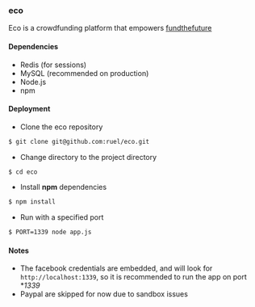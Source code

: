 ### eco

Eco is a crowdfunding platform that empowers [fundthefuture](http://fundthefuture.rachel.ruel.me/)

#### Dependencies

* Redis (for sessions)
* MySQL (recommended on production)
* Node.js
* npm

#### Deployment

* Clone the eco repository

```sh
$ git clone git@github.com:ruel/eco.git
```

* Change directory to the project directory

```sh
$ cd eco
```

* Install **npm** dependencies

```sh
$ npm install
```

* Run with a specified port

```sh
$ PORT=1339 node app.js
```

#### Notes

* The facebook credentials are embedded, and will look for `http://localhost:1339`, so it is recommended to run the app on port **1339*
* Paypal are skipped for now due to sandbox issues
